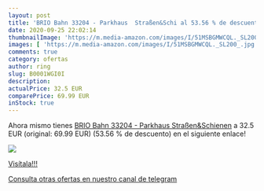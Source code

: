 ```yaml
---
layout: post
title: 'BRIO Bahn 33204 - Parkhaus  Straßen&Schi al 53.56 % de descuento'
date: 2020-09-25 22:02:14
thumbnailImage: 'https://m.media-amazon.com/images/I/51MSBGMWCQL._SL200_.jpg'
images: [ 'https://m.media-amazon.com/images/I/51MSBGMWCQL._SL200_.jpg' ]
comments: true
category: ofertas
author: ring
slug: B0001WGI0I
description:
actualPrice: 32.5 EUR
comparePrice: 69.99 EUR
inStock: true
---
```


Ahora mismo tienes [BRIO Bahn 33204 - Parkhaus  Straßen&Schienen](https://www.amazon.com/dp/B0001WGI0I/?tag=redken08-20) a 32.5 EUR (original: 69.99 EUR) (53.56 %  de descuento) en el siguiente enlace!

[![](https://m.media-amazon.com/images/I/51MSBGMWCQL._SL200_.jpg)](https://www.amazon.com/dp/B0001WGI0I/?tag=redken08-20)

[Visítala!!!](https://www.amazon.com/dp/B0001WGI0I/?tag=redken08-20)

[Consulta otras ofertas en nuestro canal de telegram](https://t.me/s/ofertas25)
